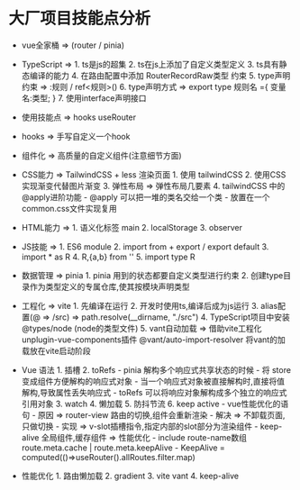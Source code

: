 # 大厂项目技能点分析

- vue全家桶 => (router / pinia)

- TypeScript =>
      1. ts是js的超集
      2. ts在js上添加了自定义类型定义
      3. ts具有静态编译的能力
      4. 在路由配置中添加 RouterRecordRaw类型 约束
      5. type声明约束 => :规则 / ref<规则>()
      6. type声明方式 => export type 规则名 ={ 变量名:类型; }
      7. 使用interface声明接口

- 使用技能点 => hooks useRouter

- hooks => 手写自定义一个hook

- 组件化 => 高质量的自定义组件(注意细节方面)
- CSS能力 => TailwindCSS + less 渲染页面
      1. 使用 tailwindCSS
      2. 使用CSS实现渐变代替图片渐变
      3. 弹性布局 => 弹性布局几要素
      4. tailwindCSS 中的@apply进阶功能
          - @apply 可以把一堆的类名交给一个类
          - 放置在一个common.css文件实现复用

- HTML能力 =>
      1. 语义化标签
          main
      2. localStorage
      3. observer

- JS技能 =>
      1. ES6 module
      2. import from + export / export default
      3. import * as R
      4. R,{a,b} from ''
      5. import type R

- 数据管理 => pinia
      1. pinia 用到的状态都要自定义类型进行约束
      2. 创建type目录作为类型定义的专属仓库,使其按模块声明类型

- 工程化 => vite
      1. 先编译在运行
      2. 开发时使用ts,编译后成为js运行
      3. alias配置(@ => /src) => path.resolve(__dirname, "./src")
      4. TypeScript项目中安装 @types/node (node的类型文件)
      5. vant自动加载 => 借助vite工程化 unplugin-vue-components插件 @vant/auto-import-resolver 将vant的加载放在vite启动阶段

- Vue 语法
      1. 插槽
      2. toRefs
          - pinia 解构多个响应式共享状态的时候
          - 将 store 变成组件方便解构的响应式对象
          - 当一个响应式对象被直接解构时,直接将值解构,导致属性丢失响应式
          - toRefs 可以将响应对象解构成多个独立的响应式引用对象
      3. watch
      4. 懒加载
      5. 防抖节流
      6. keep active
          - vue性能优化的语句
          - 原因 => router-view 路由的切换,组件会重新渲染
          - 解决 => 不卸载页面,只做切换
          - 实现 => v-slot插槽指令,指定内部的slot部分为渲染组件
          - keep-alive 全局组件,缓存组件 => 性能优化
          - include route-name数组 route.meta.cache | route.meta.keepAlive
          - KeepAlive = computed(()=>useRouter().allRoutes.filter.map)

- 性能优化
      1. 路由懒加载
      2. gradient
      3. vite vant
      4. keep-alive
